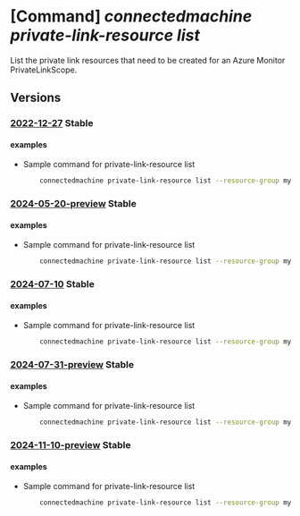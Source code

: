 # [Command] _connectedmachine private-link-resource list_

List the private link resources that need to be created for an Azure Monitor PrivateLinkScope.

## Versions

### [2022-12-27](/Resources/mgmt-plane/L3N1YnNjcmlwdGlvbnMve30vcmVzb3VyY2Vncm91cHMve30vcHJvdmlkZXJzL21pY3Jvc29mdC5oeWJyaWRjb21wdXRlL3ByaXZhdGVsaW5rc2NvcGVzL3t9L3ByaXZhdGVsaW5rcmVzb3VyY2Vz/2022-12-27.xml) **Stable**

<!-- mgmt-plane /subscriptions/{}/resourcegroups/{}/providers/microsoft.hybridcompute/privatelinkscopes/{}/privatelinkresources 2022-12-27 -->

#### examples

- Sample command for private-link-resource list
    ```bash
        connectedmachine private-link-resource list --resource-group myResourceGroup --scope-name myPrivateLinkScope
    ```

### [2024-05-20-preview](/Resources/mgmt-plane/L3N1YnNjcmlwdGlvbnMve30vcmVzb3VyY2Vncm91cHMve30vcHJvdmlkZXJzL21pY3Jvc29mdC5oeWJyaWRjb21wdXRlL3ByaXZhdGVsaW5rc2NvcGVzL3t9L3ByaXZhdGVsaW5rcmVzb3VyY2Vz/2024-05-20-preview.xml) **Stable**

<!-- mgmt-plane /subscriptions/{}/resourcegroups/{}/providers/microsoft.hybridcompute/privatelinkscopes/{}/privatelinkresources 2024-05-20-preview -->

#### examples

- Sample command for private-link-resource list
    ```bash
        connectedmachine private-link-resource list --resource-group myResourceGroup --scope-name myPrivateLinkScope
    ```

### [2024-07-10](/Resources/mgmt-plane/L3N1YnNjcmlwdGlvbnMve30vcmVzb3VyY2Vncm91cHMve30vcHJvdmlkZXJzL21pY3Jvc29mdC5oeWJyaWRjb21wdXRlL3ByaXZhdGVsaW5rc2NvcGVzL3t9L3ByaXZhdGVsaW5rcmVzb3VyY2Vz/2024-07-10.xml) **Stable**

<!-- mgmt-plane /subscriptions/{}/resourcegroups/{}/providers/microsoft.hybridcompute/privatelinkscopes/{}/privatelinkresources 2024-07-10 -->

#### examples

- Sample command for private-link-resource list
    ```bash
        connectedmachine private-link-resource list --resource-group myResourceGroup --scope-name myPrivateLinkScope
    ```

### [2024-07-31-preview](/Resources/mgmt-plane/L3N1YnNjcmlwdGlvbnMve30vcmVzb3VyY2Vncm91cHMve30vcHJvdmlkZXJzL21pY3Jvc29mdC5oeWJyaWRjb21wdXRlL3ByaXZhdGVsaW5rc2NvcGVzL3t9L3ByaXZhdGVsaW5rcmVzb3VyY2Vz/2024-07-31-preview.xml) **Stable**

<!-- mgmt-plane /subscriptions/{}/resourcegroups/{}/providers/microsoft.hybridcompute/privatelinkscopes/{}/privatelinkresources 2024-07-31-preview -->

#### examples

- Sample command for private-link-resource list
    ```bash
        connectedmachine private-link-resource list --resource-group myResourceGroup --scope-name myPrivateLinkScope
    ```

### [2024-11-10-preview](/Resources/mgmt-plane/L3N1YnNjcmlwdGlvbnMve30vcmVzb3VyY2Vncm91cHMve30vcHJvdmlkZXJzL21pY3Jvc29mdC5oeWJyaWRjb21wdXRlL3ByaXZhdGVsaW5rc2NvcGVzL3t9L3ByaXZhdGVsaW5rcmVzb3VyY2Vz/2024-11-10-preview.xml) **Stable**

<!-- mgmt-plane /subscriptions/{}/resourcegroups/{}/providers/microsoft.hybridcompute/privatelinkscopes/{}/privatelinkresources 2024-11-10-preview -->

#### examples

- Sample command for private-link-resource list
    ```bash
        connectedmachine private-link-resource list --resource-group myResourceGroup --scope-name myPrivateLinkScope
    ```
